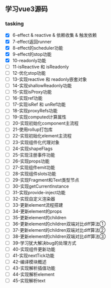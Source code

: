 #

## 学习vue3源码

### tasking

- [x] 6-effect & reactive & 依赖收集 & 触发依赖
- [x] 7-effect返回runner
- [x] 8-effect的scheduler功能
- [x] 9-effect的stop功能
- [x] 10-readonly功能
- [ ] 11-isReactive 和 isReadonly
- [ ] 12-优化stop功能
- [ ] 13-实现reactive 和 readonly嵌套对象
- [ ] 14-实现shallowReadonly功能
- [ ] 15-实现isProxy功能
- [ ] 16-实现ref功能
- [ ] 17-实现isRef 和 unRef功能
- [ ] 18-实现proxyRefs功能
- [ ] 19-实现computed计算属性
- [ ] 20-实现初始化component主流程
- [ ] 21-使用rollup打包库
- [ ] 22-实现初始化element主流程
- [ ] 23-实现组件化代理对象
- [ ] 24-实现shapeFlags
- [ ] 25-实现注册事件功能
- [ ] 26-实现props功能
- [ ] 27-实现组件emit功能
- [ ] 28-实现组件slots功能
- [ ] 29-实现Fragment和Text类型节点
- [ ] 30-实现getCurrentInstance
- [ ] 31-实现provide-inject功能
- [ ] 32-实现自定义渲染器
- [ ] 33-更新element流程搭建
- [ ] 34-更新element的props
- [ ] 35-更新element的children
- [ ] 36-更新element的children双端对比diff算法①
- [ ] 37-更新element的children双端对比diff算法②
- [ ] 38-更新element的children双端对比diff算法③
- [ ] 39-学习犹大解决bug的处理方式
- [ ] 40-实现组件更新功能
- [ ] 41-实现nextTick功能
- [ ] 42-编译模块概述
- [ ] 43-实现解析插值功能
- [ ] 44-实现解析element
- [ ] 45-实现解析text
